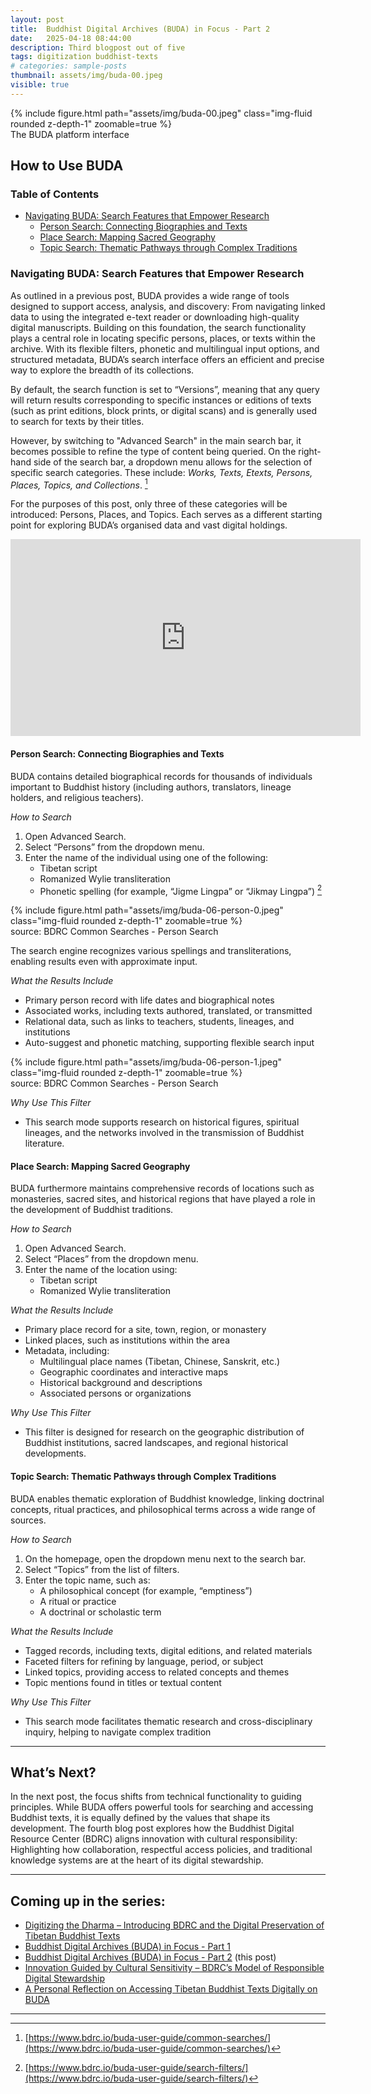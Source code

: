 ```yaml
---
layout: post
title:  Buddhist Digital Archives (BUDA) in Focus - Part 2
date:   2025-04-18 08:44:00
description: Third blogpost out of five
tags: digitization buddhist-texts
# categories: sample-posts
thumbnail: assets/img/buda-00.jpeg
visible: true
---
```


<div class="row mt-3">
    <div class="col-sm mt-3 mt-md-0">
        {% include figure.html path="assets/img/buda-00.jpeg" class="img-fluid rounded z-depth-1" zoomable=true %}
    </div>
</div>
<div class="caption">
    The BUDA platform interface
</div>

## How to Use BUDA

### Table of Contents

- [Navigating BUDA: Search Features that Empower Research](#navigating-buda-search-features-that-empower-research)
  - [Person Search: Connecting Biographies and Texts](#person-search-connecting-biographies-and-texts)
  - [Place Search: Mapping Sacred Geography](#place-search-mapping-sacred-geography)
  - [Topic Search: Thematic Pathways through Complex Traditions](#topic-search-thematic-pathways-through-complex-traditions)

### Navigating BUDA: Search Features that Empower Research

As outlined in a previous post, BUDA provides a wide range of tools designed to support access, analysis, and discovery: From navigating linked data to using the integrated e-text reader or downloading high-quality digital manuscripts. Building on this foundation, the search functionality plays a central role in locating specific persons, places, or texts within the archive. With its flexible filters, phonetic and multilingual input options, and structured metadata, BUDA’s search interface offers an efficient and precise way to explore the breadth of its collections.

By default, the search function is set to “Versions”, meaning that any query will return results corresponding to specific instances or editions of texts (such as print editions, block prints, or digital scans) and is generally used to search for texts by their titles.

However, by switching to "Advanced Search" in the main search bar, it becomes possible to refine the type of content being queried. On the right-hand side of the search bar, a dropdown menu allows for the selection of specific search categories. These include: *Works, Texts, Etexts, Persons, Places, Topics, and Collections*. [^1]

For the purposes of this post, only three of these categories will be introduced: Persons, Places, and Topics. Each serves as a different starting point for exploring BUDA’s organised data and vast digital holdings.

<iframe width="560" height="315" src="https://www.youtube.com/embed/JXq3NVft8RQ?si=hDdBNnYWjiOOhjOn&amp;start=138" title="YouTube video player" frameborder="0" allow="accelerometer; autoplay; clipboard-write; encrypted-media; gyroscope; picture-in-picture; web-share" referrerpolicy="strict-origin-when-cross-origin" allowfullscreen></iframe>

#### Person Search: Connecting Biographies and Texts

BUDA contains detailed biographical records for thousands of individuals important to Buddhist history (including authors, translators, lineage holders, and religious teachers).

*How to Search*
1. Open Advanced Search.
2. Select “Persons” from the dropdown menu.
3. Enter the name of the individual using one of the following:
    - Tibetan script
    - Romanized Wylie transliteration
    - Phonetic spelling (for example, “Jigme Lingpa” or “Jikmay Lingpa”) [^2]

<div class="row mt-3">
    <div class="col-sm mt-3 mt-md-0">
        {% include figure.html path="assets/img/buda-06-person-0.jpeg" class="img-fluid rounded z-depth-1" zoomable=true %}
    </div>
</div>
<div class="caption">
    source: BDRC Common Searches - Person Search
</div>

The search engine recognizes various spellings and transliterations, enabling results even with approximate input.

*What the Results Include*
- Primary person record with life dates and biographical notes
- Associated works, including texts authored, translated, or transmitted
- Relational data, such as links to teachers, students, lineages, and institutions
- Auto-suggest and phonetic matching, supporting flexible search input

<div class="row mt-3">
    <div class="col-sm mt-3 mt-md-0">
        {% include figure.html path="assets/img/buda-06-person-1.jpeg" class="img-fluid rounded z-depth-1" zoomable=true %}
    </div>
</div>
<div class="caption">
    source: BDRC Common Searches - Person Search
</div>

*Why Use This Filter*
- This search mode supports research on historical figures, spiritual lineages, and the networks involved in the transmission of Buddhist literature.

#### Place Search: Mapping Sacred Geography

BUDA furthermore maintains comprehensive records of locations such as monasteries, sacred sites, and historical regions that have played a role in the development of Buddhist traditions.

*How to Search*
1. Open Advanced Search.
2. Select “Places” from the dropdown menu.
3. Enter the name of the location using:
    - Tibetan script
    - Romanized Wylie transliteration

*What the Results Include*
- Primary place record for a site, town, region, or monastery
- Linked places, such as institutions within the area
- Metadata, including:
    - Multilingual place names (Tibetan, Chinese, Sanskrit, etc.)
    - Geographic coordinates and interactive maps
    - Historical background and descriptions
    - Associated persons or organizations

*Why Use This Filter*
- This filter is designed for research on the geographic distribution of Buddhist institutions, sacred landscapes, and regional historical developments.

#### Topic Search: Thematic Pathways through Complex Traditions

BUDA enables thematic exploration of Buddhist knowledge, linking doctrinal concepts, ritual practices, and philosophical terms across a wide range of sources.

*How to Search*
1. On the homepage, open the dropdown menu next to the search bar.
2. Select “Topics” from the list of filters.
3. Enter the topic name, such as:
    - A philosophical concept (for example, “emptiness”)
    - A ritual or practice
    - A doctrinal or scholastic term

*What the Results Include*
- Tagged records, including texts, digital editions, and related materials
- Faceted filters for refining by language, period, or subject
- Linked topics, providing access to related concepts and themes
- Topic mentions found in titles or textual content

*Why Use This Filter*
- This search mode facilitates thematic research and cross-disciplinary inquiry, helping to navigate complex tradition

---

## What’s Next?

In the next post, the focus shifts from technical functionality to guiding principles. While BUDA offers powerful tools for searching and accessing Buddhist texts, it is equally defined by the values that shape its development. The fourth blog post explores how the Buddhist Digital Resource Center (BDRC) aligns innovation with cultural responsibility: Highlighting how collaboration, respectful access policies, and traditional knowledge systems are at the heart of its digital stewardship.

---

## Coming up in the series:

- [Digitizing the Dharma – Introducing BDRC and the Digital Preservation of Tibetan Buddhist Texts](https://yundung.ch/blog/2025/introduction/)  
- [Buddhist Digital Archives (BUDA) in Focus - Part 1](https://yundung.ch/blog/2025/BUDA/)
- [Buddhist Digital Archives (BUDA) in Focus - Part 2](https://yundung.ch/blog/2025/BUDA2/) (this post)
- [Innovation Guided by Cultural Sensitivity – BDRC’s Model of Responsible Digital Stewardship](https://yundung.ch/blog/2025/cultural-sensitivity/)
- [A Personal Reflection on Accessing Tibetan Buddhist Texts Digitally on BUDA](https://yundung.ch/blog/2025/conclusion/)

---

[^1]: [https://www.bdrc.io/buda-user-guide/common-searches/](https://www.bdrc.io/buda-user-guide/common-searches/)
[^2]: [https://www.bdrc.io/buda-user-guide/search-filters/](https://www.bdrc.io/buda-user-guide/search-filters/)